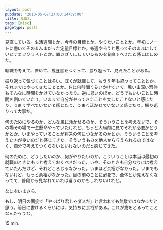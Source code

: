 ```yaml
---
layout: post
pubdate: "2013-05-07T23:00:14+09:00"
title: 見直し
tags: [misc]
pagetype: posts
---
```

見直している。生活週間とか、今年の目標とか、やりたいこととか。年初にノートに書いてそのまんまだった定量目標とか。毎週やろうと思ってそのままにしていたチェックリストとか。置きざりにしているものを見直すべきだと感じはじめた。

転職を考えて、諦めて、履歴書をつくって、振り返って、見えたことがある。

振り返って気づくことは多い。ぼくが就職して、もう 5 年も経つってこととか。それまでにやってきたこととか。何に何時間くらいかけていて、思い出深い案件もそんなに時間をかけていなかったり。逆に思いのほか、どうでもいいことに時間を割いていたり。いままで自分がやってきたことを大したことないと感じたり、うまく学べていないと感じたり、うまく活かせていないと感じたり。振り返りって大事だ。

何のためにやるのか、どんな風に活かせるのか、そういうことを考えないで、その場その場で一生懸命やっていたけれど、もっと大局的に見てそれが必要かどうかとか、いまやっていることが将来の何につながるのかとか、そういうことを考えた方が良いのだと感じてきた。そういうものを他人から与えられるのではなく、自分で考えてつくらないといけないのだと感じてきた。

何のために、どうしたいのか、何がやりたいのか。こういうことは本当は最初の就職のときにもっと考えておくべきだった、いや、そのときも自分なりには考えていたんだけど、それどころじゃなかった。いまほど余裕がなかった。いまでもないけど、もっと余裕がなかった。目の前のことに必死で、全体とか見えなくなってて、普段から見なれていれば違うのかもしれないけれど。

なにをいまさら。

もし、明日の面接で「やっぱり君じゃダメだ」と言われても無駄ではなかったと思う。前日に書けるくらいには、気持ちに余裕がある。これが歳をとるってことなんだろうな。

15 min.
